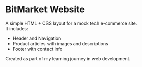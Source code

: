 # BitMarket Website

A simple HTML + CSS layout for a mock tech e-commerce site.  
It includes:
- Header and Navigation
- Product articles with images and descriptions
- Footer with contact info

Created as part of my learning journey in web development.
